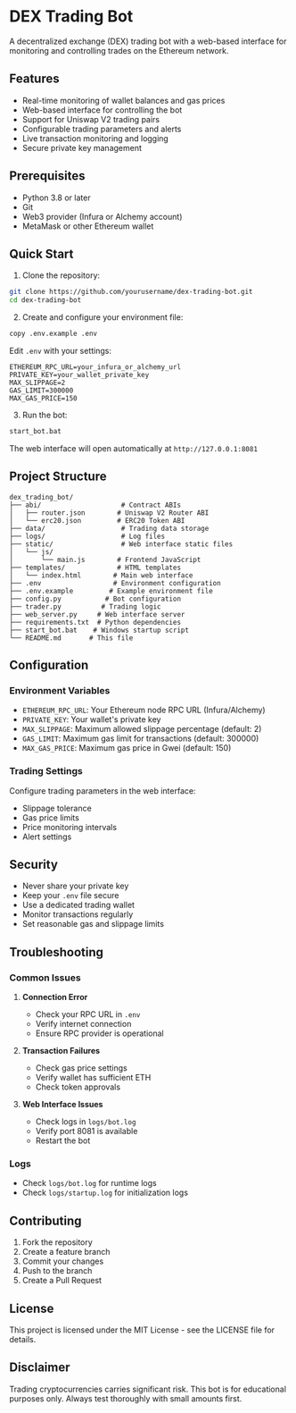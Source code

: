 # DEX Trading Bot

A decentralized exchange (DEX) trading bot with a web-based interface for monitoring and controlling trades on the Ethereum network.

## Features

- Real-time monitoring of wallet balances and gas prices
- Web-based interface for controlling the bot
- Support for Uniswap V2 trading pairs
- Configurable trading parameters and alerts
- Live transaction monitoring and logging
- Secure private key management

## Prerequisites

- Python 3.8 or later
- Git
- Web3 provider (Infura or Alchemy account)
- MetaMask or other Ethereum wallet

## Quick Start

1. Clone the repository:
```bash
git clone https://github.com/yourusername/dex-trading-bot.git
cd dex-trading-bot
```

2. Create and configure your environment file:
```bash
copy .env.example .env
```

Edit `.env` with your settings:
```
ETHEREUM_RPC_URL=your_infura_or_alchemy_url
PRIVATE_KEY=your_wallet_private_key
MAX_SLIPPAGE=2
GAS_LIMIT=300000
MAX_GAS_PRICE=150
```

3. Run the bot:
```bash
start_bot.bat
```

The web interface will open automatically at `http://127.0.0.1:8081`

## Project Structure

```
dex_trading_bot/
├── abi/                    # Contract ABIs
│   ├── router.json        # Uniswap V2 Router ABI
│   └── erc20.json         # ERC20 Token ABI
├── data/                   # Trading data storage
├── logs/                   # Log files
├── static/                 # Web interface static files
│   └── js/
│       └── main.js        # Frontend JavaScript
├── templates/             # HTML templates
│   └── index.html        # Main web interface
├── .env                  # Environment configuration
├── .env.example         # Example environment file
├── config.py           # Bot configuration
├── trader.py          # Trading logic
├── web_server.py     # Web interface server
├── requirements.txt  # Python dependencies
├── start_bot.bat    # Windows startup script
└── README.md       # This file
```

## Configuration

### Environment Variables

- `ETHEREUM_RPC_URL`: Your Ethereum node RPC URL (Infura/Alchemy)
- `PRIVATE_KEY`: Your wallet's private key
- `MAX_SLIPPAGE`: Maximum allowed slippage percentage (default: 2)
- `GAS_LIMIT`: Maximum gas limit for transactions (default: 300000)
- `MAX_GAS_PRICE`: Maximum gas price in Gwei (default: 150)

### Trading Settings

Configure trading parameters in the web interface:
- Slippage tolerance
- Gas price limits
- Price monitoring intervals
- Alert settings

## Security

- Never share your private key
- Keep your `.env` file secure
- Use a dedicated trading wallet
- Monitor transactions regularly
- Set reasonable gas and slippage limits

## Troubleshooting

### Common Issues

1. **Connection Error**
   - Check your RPC URL in `.env`
   - Verify internet connection
   - Ensure RPC provider is operational

2. **Transaction Failures**
   - Check gas price settings
   - Verify wallet has sufficient ETH
   - Check token approvals

3. **Web Interface Issues**
   - Check logs in `logs/bot.log`
   - Verify port 8081 is available
   - Restart the bot

### Logs

- Check `logs/bot.log` for runtime logs
- Check `logs/startup.log` for initialization logs

## Contributing

1. Fork the repository
2. Create a feature branch
3. Commit your changes
4. Push to the branch
5. Create a Pull Request

## License

This project is licensed under the MIT License - see the LICENSE file for details.

## Disclaimer

Trading cryptocurrencies carries significant risk. This bot is for educational purposes only. Always test thoroughly with small amounts first.
